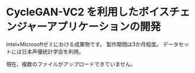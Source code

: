# CycleGAN-VC2 を利用したボイスチェンジャーアプリケーションの開発
Intel×Microsoftゼミにおける成果物です。
製作期間は3か月程度。
データセットには日本声優統計学会を利用。

現在、複数のファイルがアップロードできていません。
